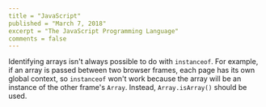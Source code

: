 ```yaml
---
title = "JavaScript"
published = "March 7, 2018"
excerpt = "The JavaScript Programming Language"
comments = false
---
```


<toc />

Identifying arrays isn't always possible to do with `instanceof`. For example, if an array is passed between two browser frames, each page has its own global context, so `instanceof` won't work because the array will be an instance of the other frame's `Array`. Instead, `Array.isArray()` should be used.
